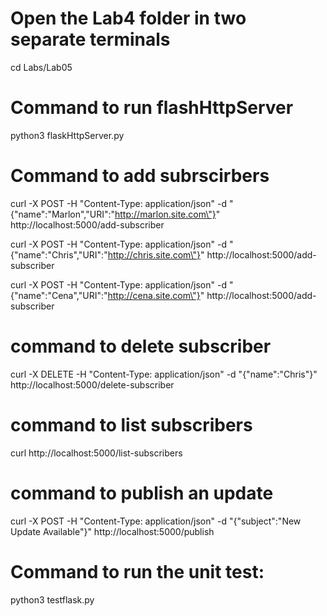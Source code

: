 # Open the Lab4 folder in two separate terminals
cd Labs/Lab05

# Command to run flashHttpServer
python3 flaskHttpServer.py

# Command to add subrscirbers 
curl -X POST -H "Content-Type: application/json" -d "{\"name\":\"Marlon\",\"URI\":\"http://marlon.site.com\"}" http://localhost:5000/add-subscriber

curl -X POST -H "Content-Type: application/json" -d "{\"name\":\"Chris\",\"URI\":\"http://chris.site.com\"}" http://localhost:5000/add-subscriber

curl -X POST -H "Content-Type: application/json" -d "{\"name\":\"Cena\",\"URI\":\"http://cena.site.com\"}" http://localhost:5000/add-subscriber

# command to delete subscriber 
curl -X DELETE -H "Content-Type: application/json" -d "{\"name\":\"Chris\"}" http://localhost:5000/delete-subscriber

# command to list subscribers 
curl http://localhost:5000/list-subscribers

# command to publish an update
curl -X POST -H "Content-Type: application/json" -d "{\"subject\":\"New Update Available\"}" http://localhost:5000/publish

# Command to run the unit test:
python3 testflask.py